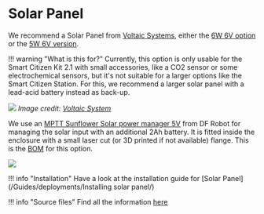 # Solar Panel

We recommend a Solar Panel from [Voltaic Systems](https://voltaicsystems.com/), either the [6W 6V option](https://voltaicsystems.com/6-watt-panel/) or the [5W 6V version](https://voltaicsystems.com/__socialshop/5-watt-panel-etfe/).

!!! warning "What is this for?"
    Currently, this option is only usable for the Smart Citizen Kit 2.1 with small accessories, like a CO2 sensor or some electrochemical sensors, but it's not suitable for a larger options like the Smart Citizen Station. For this, we recommend a larger solar panel with a lead-acid battery instead as back-up.

![](https://cdn11.bigcommerce.com/s-6ubn8z08et/images/stencil/500x659/products/185/1049/Bracket_Pole_Mount-6_Watt_Panel__96828.1583444808.jpg)
_Image credit: [Voltaic System](https://voltaicsystems.com/6-watt-panel/)_

We use an [MPTT Sunflower Solar power manager 5V](https://wiki.dfrobot.com/Solar_Power_Manager_5V_SKU__DFR0559) from DF Robot for managing the solar input with an additional 2Ah battery. It is fitted inside the enclosure with a small laser cut (or 3D printed if not available) flange. This is the [BOM](https://github.com/fablabbcn/smartcitizen-enclosures/tree/master/SmartCitizen%20Power%20Options/Solar) for this option.

![](/assets/images/dfrobot.jpeg)

!!! info "Installation"
    Have a look at the installation guide for [Solar Panel](/Guides/deployments/Installing solar panel/)

!!! info "Source files"
    Find all the information [here](https://github.com/fablabbcn/smartcitizen-enclosures/tree/master/SmartCitizen%20Power%20Options#solar-panel)